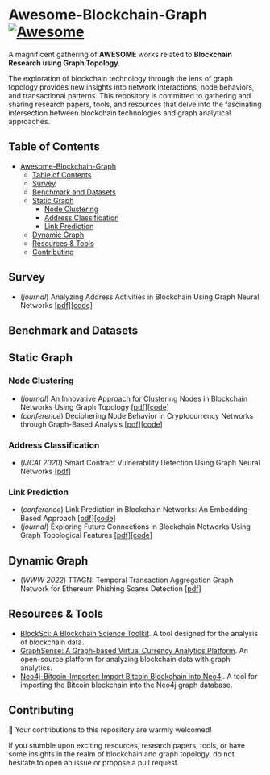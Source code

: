 # Awesome-Blockchain-Graph [![Awesome](https://awesome.re/badge.svg)](https://awesome.re)

A magnificent gathering of **AWESOME** works related to **Blockchain Research using Graph Topology**.

The exploration of blockchain technology through the lens of graph topology provides new insights into network interactions, node behaviors, and transactional patterns. This repository is committed to gathering and sharing research papers, tools, and resources that delve into the fascinating intersection between blockchain technologies and graph analytical approaches.


## Table of Contents

- [Awesome-Blockchain-Graph](#awesome-blockchain-graph)
  - [Table of Contents](#table-of-contents)
  - [Survey](#survey)
  - [Benchmark and Datasets](#benchmark-and-datasets)
  - [Static Graph](#static-graph)
    - [Node Clustering](#node-clustering)
    - [Address Classification](#address-classification)
    - [Link Prediction](#link-prediction)
  - [Dynamic Graph](#dynamic-graph)
  - [Resources & Tools](#resources--tools)
  - [Contributing](#contributing)

## Survey

- (*journal*) Analyzing Address Activities in Blockchain Using Graph Neural Networks [[pdf]](link)[[code]](link)

## Benchmark and Datasets



## Static Graph

### Node Clustering

- (*journal*) An Innovative Approach for Clustering Nodes in Blockchain Networks Using Graph Topology [[pdf]](link)[[code]](link)
- (*conference*) Deciphering Node Behavior in Cryptocurrency Networks through Graph-Based Analysis [[pdf]](link)[[code]](link)

### Address Classification

- (*IJCAI 2020*) Smart Contract Vulnerability Detection Using Graph Neural Networks [[pdf]](https://www.ijcai.org/Proceedings/2020/0454.pdf)

### Link Prediction

- (*conference*) Link Prediction in Blockchain Networks: An Embedding-Based Approach [[pdf]](link)[[code]](link)
- (*journal*) Exploring Future Connections in Blockchain Networks Using Graph Topological Features [[pdf]](link)[[code]](link)

## Dynamic Graph

- (*WWW 2022*) TTAGN: Temporal Transaction Aggregation Graph Network for Ethereum Phishing Scams Detection [[pdf]](https://arxiv.org/pdf/2204.13442#:~:text=TTAGN%20enhances%20the%20representation%20of,embedding%20and%20phishing%20addresses%20detection.)

## Resources & Tools

- [BlockSci: A Blockchain Science Toolkit](https://github.com/citp/BlockSci). A tool designed for the analysis of blockchain data.
- [GraphSense: A Graph-based Virtual Currency Analytics Platform](https://github.com/graphsense/graphsense-open). An open-source platform for analyzing blockchain data with graph analytics.
- [Neo4j-Bitcoin-Importer: Import Bitcoin Blockchain into Neo4j](https://github.com/lucianojf/neo4j-bitcoin-importer). A tool for importing the Bitcoin blockchain into the Neo4j graph database.

## Contributing

🚀 Your contributions to this repository are warmly welcomed!

If you stumble upon exciting resources, research papers, tools, or have some insights in the realm of blockchain and graph topology, do not hesitate to open an issue or propose a pull request.
